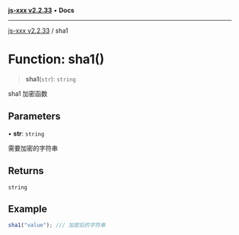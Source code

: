 [**js-xxx v2.2.33**](../README.md) • **Docs**

***

[js-xxx v2.2.33](../README.md) / sha1

# Function: sha1()

> **sha1**(`str`): `string`

sha1 加密函数

## Parameters

• **str**: `string`

需要加密的字符串

## Returns

`string`

## Example

```ts
sha1("value"); /// 加密后的字符串
```
